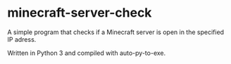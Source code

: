 # minecraft-server-check
A simple program that checks if a Minecraft server is open in the specified IP adress.

Written in Python 3 and compiled with auto-py-to-exe.
